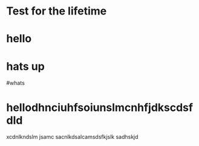# Test for the lifetime
# hello
# hats up
#whats
# hellodhnciuhfsoiunslmcnhfjdkscdsfdld
xcdnlkndslm jsamc
sacnlkdsalcamsdsfkjslk
sadhskjd
